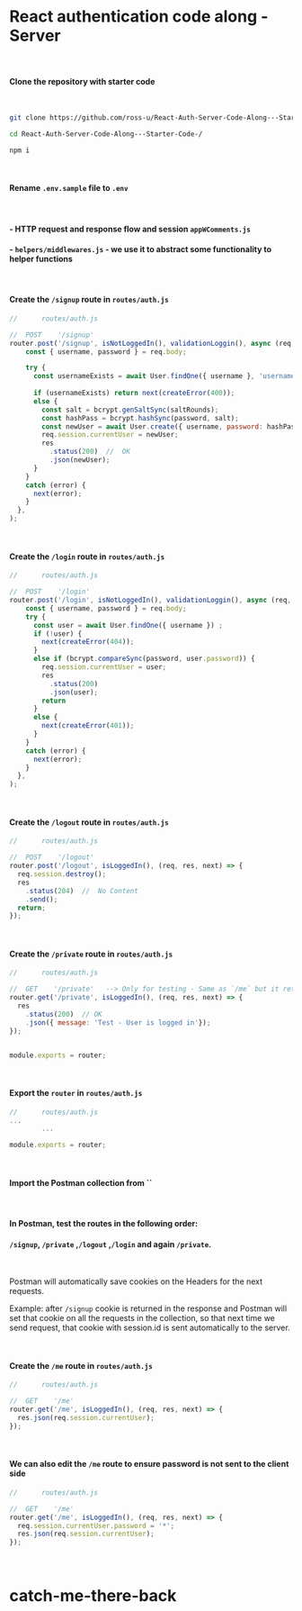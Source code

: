 # React  authentication code along - Server



<br>



#### Clone the repository with starter code

<br>



```bash
git clone https://github.com/ross-u/React-Auth-Server-Code-Along---Starter-Code-.git

cd React-Auth-Server-Code-Along---Starter-Code-/

npm i
```



<br>



#### Rename `.env.sample` file to `.env`



<br>



#### - HTTP request and response flow and session 	`appWComments.js`

#### - `helpers/middlewares.js` - we use it to  abstract some functionality to helper functions



<br>



#### Create the `/signup` route in `routes/auth.js`



```js
//		routes/auth.js

//  POST    '/signup'
router.post('/signup', isNotLoggedIn(), validationLoggin(), async (req, res, next) => {
    const { username, password } = req.body;

    try {																									 // projection
      const usernameExists = await User.findOne({ username }, 'username');
      
      if (usernameExists) return next(createError(400));
      else {
        const salt = bcrypt.genSaltSync(saltRounds);
        const hashPass = bcrypt.hashSync(password, salt);
        const newUser = await User.create({ username, password: hashPass });
        req.session.currentUser = newUser;
        res
          .status(200)  //  OK
          .json(newUser);
      }
    } 
    catch (error) {
      next(error);
    }
  },
);
```



<br>



#### Create the `/login` route in `routes/auth.js`

```js
//		routes/auth.js

//  POST    '/login'
router.post('/login', isNotLoggedIn(), validationLoggin(), async (req, res, next) => {
    const { username, password } = req.body;
    try {
      const user = await User.findOne({ username }) ;
      if (!user) {
        next(createError(404));
      } 
      else if (bcrypt.compareSync(password, user.password)) {
        req.session.currentUser = user;
        res
          .status(200)
          .json(user);
        return 
      } 
      else {
        next(createError(401));
      }
    } 
    catch (error) {
      next(error);
    }
  },
);
```



<br>



#### Create the `/logout` route in `routes/auth.js`

```js
//		routes/auth.js

//  POST    '/logout'
router.post('/logout', isLoggedIn(), (req, res, next) => {
  req.session.destroy();
  res
    .status(204)  //  No Content
    .send();
  return; 
});
```



<br>



#### Create the `/private` route in `routes/auth.js`

```js
//		routes/auth.js

//  GET    '/private'   --> Only for testing - Same as `/me` but it returns a message instead
router.get('/private', isLoggedIn(), (req, res, next) => {
  res
    .status(200)  // OK
    .json({ message: 'Test - User is logged in'});
});


module.exports = router;
```



<br>





#### Export the `router` in `routes/auth.js`

```js
//		routes/auth.js
...
		...

module.exports = router;
```



<br>



#### Import the Postman collection from ``



<br>



#### In Postman, test the routes in the following order:

####   `/signup`,  `/private` ,`/logout` ,`/login` and again `/private`.



<br>



Postman will automatically save cookies on the Headers for the next requests. 

Example: after `/signup` cookie is returned in the response and Postman will set that cookie on all the requests in the collection, so that next time we send request, that cookie with session.id is sent automatically to the server.



<br>







#### Create the `/me` route in `routes/auth.js`

```js
//		routes/auth.js

//  GET    '/me'
router.get('/me', isLoggedIn(), (req, res, next) => {
  res.json(req.session.currentUser);
});
```

<br>



#### We can also edit the `/me` route to ensure password is not sent to the client side

```js
//		routes/auth.js

//  GET    '/me'
router.get('/me', isLoggedIn(), (req, res, next) => {
  req.session.currentUser.password = '*';
  res.json(req.session.currentUser);
});
```

<br>



# catch-me-there-back

